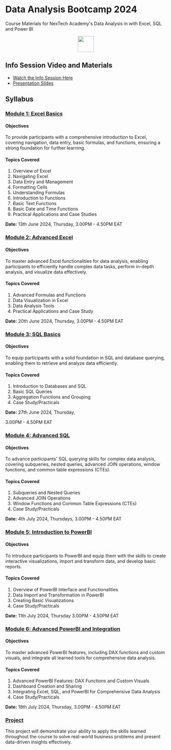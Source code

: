 # Data Analysis Bootcamp 2024
Course Materials for NexTech Academy's Data  Analysis in with Excel, SQL and Power BI


<p align="center">
  <a href="https://forms.gle/eZDj4UpESg8sCnEF8"><img src="https://user-images.githubusercontent.com/875246/185755203-17945fd1-6b64-46f2-8377-1011dcb1a444.png" height="50" /></a>
</p>


## Info Session Video and Materials
    
* [Watch the Info Session Here](https://youtu.be/A7YU-LnN2fo?si=8MQGvSWKwSsjgGpT)
* [Presentation Slides](https://docs.google.com/presentation/d/1O6JHAEmOkqLAl0smbCOlpOWHG6ThqXw4/edit?usp=drive_link&ouid=102756023978749983318&rtpof=true&sd=true)


## Syllabus

### [Module 1: Excel Basics](01-excel-basics/)

 #### Objectives 
To provide participants with a
 comprehensive introduction to Excel, 
covering navigation, data entry, 
basic formulas, and functions, 
ensuring a strong foundation for further learning.

#### Topics Covered
1. Overview of Excel
2. Navigating Excel
3. Data Entry and Management
4. Formatting Cells
5. Understanding Formulas
6. Introduction to Functions
7. Basic Text Functions
8. Basic Date and Time Functions
9. Practical Applications and Case Studies


**Date:** 13th June 2024, Thursday, 
3.00PM - 4.50PM EAT

### [Module 2: Advanced Excel](02-advanced-excel/)

#### Objectives
To master advanced Excel functionalities
 for data analysis, enabling participants to
 efficiently handle complex data tasks,
 perform in-depth analysis, 
and visualize data effectively.	

#### Topics Covered
1. Advanced Formulas and Functions
2. Data Visualization in Excel
3. Data Analysis Tools
4. Practical Applications and Case Study

**Date:** 20th June 2024, Thursday, 
 3.00PM - 4.50PM EAT

### [Module 3: SQL Basics](03-sql-basics/)

#### Objectives

To equip participants with a solid foundation
in SQL and database querying,
 enabling them to retrieve and 
analyze data efficiently.

#### Topics Covered
1. Introduction to Databases and SQL
2. Basic SQL Queries
3. Aggregation Functions and Grouping
4. Case Study/Practicals

**Date:** 27th June 2024, Thursday, 

 3.00PM - 4.50PM EAT


 
### [Module 4: Advanced SQL](04-advanced-sql/)

#### Objectives

To advance participants' SQL querying skills for
 complex data analysis, covering subqueries, 
nested queries, advanced JOIN operations, 
window functions, and common table expressions (CTEs).

#### Topics Covered

1. Subqueries and Nested Queries
2. Advanced JOIN Operations
3. Window Functions and Common Table Expressions (CTEs)
4. Case Study/Practicals


**Date:** 4th July 2024, Thursdays, 
 3.00PM - 4.50PM EAT
 
### [Module 5: Introduction to PowerBI](05-powerbi-basics/)

#### Objectives

To introduce participants to PowerBI and equip 
them with the skills to
 create interactive visualizations,
 import and transform data,
 and develop basic reports.

#### Topics Covered

1. Overview of PowerBI Interface and Functionalities
2. Data Import and Transformation in PowerBI
3. Creating Basic Visualizations
4. Case Study/Practicals


**Date:** 11th July 2024, Thursday
 3.00PM - 4.50PM EAT


 
### [Module 6: Advanced PowerBI and Integration](06-advanced-powerbi/)

#### Objectives

To master advanced PowerBI features, 
including DAX functions and custom visuals,
 and integrate all learned tools for
 comprehensive data analysis.


#### Topics Covered

1. Advanced PowerBI Features: DAX Functions and
 Custom Visuals
2. Dashboard Creation and Sharing
3. Integrating Excel, SQL, and PowerBI for Comprehensive Data Analysis
4. Case Study/Practicals 


**Date:** 18th July 2024, Thursday, 
 3.00PM - 4.50PM EAT

### [Project](project/)

 This project will demonstrate your ability
 to apply the skills learned throughout
the course to solve real-world business problems 
and present data-driven insights effectively.

